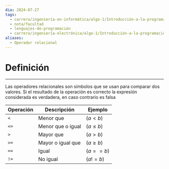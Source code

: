```yaml
---
dia: 2024-07-27
tags:
  - carrera/ingeniería-en-informática/algo-1/Introducción-a-la-programación
  - nota/facultad
  - lenguajes-de-programación
  - carrera/ingeniería-electrónica/algo-1/Introducción-a-la-programación
aliases:
  - Operador relacional
---
```

# Definición
---
Las operadores relacionales son símbolos que se usan para comparar dos valores. Si el resultado de la operación es correcto la expresión considerada es verdadera, en caso contrario es falsa

| Operación | Descripción       | Ejemplo     |
| --------- | ----------------- | ----------- |
| `<`       | Menor que         | $(a < b)$   |
| `<=`      | Menor que o igual | $(a \le b)$ |
| `>`       | Mayor que         | $(a > b)$   |
| `>=`      | Mayor o igual que | $(a \ge b)$ |
| `==`      | Igual             | $(a == b)$  |
| `!=`      | No igual          | $(a != b)$  |
